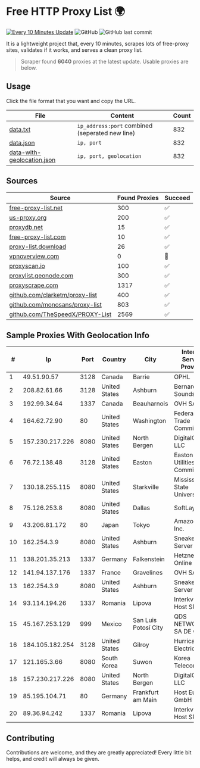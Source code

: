 
# Free HTTP Proxy List 🌍

[![Every 10 Minutes Update](https://github.com/mertguvencli/http-proxy-list/actions/workflows/main.yml/badge.svg?branch=main)](https://github.com/mertguvencli/http-proxy-list/actions/workflows/main.yml)
![GitHub](https://img.shields.io/github/license/mertguvencli/http-proxy-list)
![GitHub last commit](https://img.shields.io/github/last-commit/mertguvencli/http-proxy-list)

It is a lightweight project that, every 10 minutes, scrapes lots of free-proxy sites, validates if it works, and serves a clean proxy list.


> Scraper found **6040** proxies at the latest update. Usable proxies are below.

## Usage

Click the file format that you want and copy the URL.


|File|Content|Count|
|----|-------|-----|
|[data.txt](https://raw.githubusercontent.com/mertguvencli/http-proxy-list/main/proxy-list/data.txt)|`ip_address:port` combined (seperated new line)|832|
|[data.json](https://raw.githubusercontent.com/mertguvencli/http-proxy-list/main/proxy-list/data.json)|`ip, port`|832|
|[data-with-geolocation.json](https://raw.githubusercontent.com/mertguvencli/http-proxy-list/main/proxy-list/data-with-geolocation.json)|`ip, port, geolocation`|832|

## Sources

|Source|Found Proxies|Succeed|
|------|-------------|-------|
|[free-proxy-list.net](https://free-proxy-list.net)|300|✅|
|[us-proxy.org](https://www.us-proxy.org)|200|✅|
|[proxydb.net](http://proxydb.net)|15|✅|
|[free-proxy-list.com](https://free-proxy-list.com/?page=&port=&type%5B%5D=http&type%5B%5D=https&up_time=0&search=Search)|10|✅|
|[proxy-list.download](https://www.proxy-list.download/HTTP)|26|✅|
|[vpnoverview.com](https://vpnoverview.com/privacy/anonymous-browsing/free-proxy-servers)|0|🚫|
|[proxyscan.io](https://www.proxyscan.io)|100|✅|
|[proxylist.geonode.com](https://proxylist.geonode.com/api/proxy-list?limit=300&page=1&sort_by=lastChecked&sort_type=desc&protocols=http,https)|300|✅|
|[proxyscrape.com](https://api.proxyscrape.com/v2/?request=displayproxies&protocol=http&timeout=10000&country=all&ssl=all&anonymity=all)|1317|✅|
|[github.com/clarketm/proxy-list](https://raw.githubusercontent.com/clarketm/proxy-list/master/proxy-list-raw.txt)|400|✅|
|[github.com/monosans/proxy-list](https://raw.githubusercontent.com/monosans/proxy-list/main/proxies/http.txt)|803|✅|
|[github.com/TheSpeedX/PROXY-List](https://raw.githubusercontent.com/TheSpeedX/PROXY-List/master/http.txt)|2569|✅|


## Sample Proxies With Geolocation Info

|#|Ip|Port|Country|City|Internet Service Provider|
|-|--|----|-------|----|-------------------------|
|1|49.51.90.57|3128|Canada|Barrie|OPHL|
|2|208.82.61.66|3128|United States|Ashburn|Bernardi Sounds|
|3|192.99.34.64|1337|Canada|Beauharnois|OVH SAS|
|4|164.62.72.90|80|United States|Washington|Federal Trade Commission|
|5|157.230.217.226|8080|United States|North Bergen|DigitalOcean, LLC|
|6|76.72.138.48|3128|United States|Easton|Easton Utilities Commission|
|7|130.18.255.115|8080|United States|Starkville|Mississippi State University|
|8|75.126.253.8|8080|United States|Dallas|SoftLayer|
|9|43.206.81.172|80|Japan|Tokyo|Amazon.com, Inc.|
|10|162.254.3.9|8080|United States|Ashburn|Sneaker Server|
|11|138.201.35.213|1337|Germany|Falkenstein|Hetzner Online GmbH|
|12|141.94.137.176|1337|France|Gravelines|OVH SAS|
|13|162.254.3.9|8080|United States|Ashburn|Sneaker Server|
|14|93.114.194.26|1337|Romania|Lipova|Interkvm Host SRL|
|15|45.167.253.129|999|Mexico|San Luis Potosí City|QDS NETWORKS SA DE CV|
|16|184.105.182.254|3128|United States|Gilroy|Hurricane Electric LLC|
|17|121.165.3.66|8080|South Korea|Suwon|Korea Telecom|
|18|157.230.217.226|8080|United States|North Bergen|DigitalOcean, LLC|
|19|85.195.104.71|80|Germany|Frankfurt am Main|Host Europe GmbH|
|20|89.36.94.242|1337|Romania|Lipova|Interkvm Host SRL|



## Contributing

Contributions are welcome, and they are greatly appreciated! Every
little bit helps, and credit will always be given.

